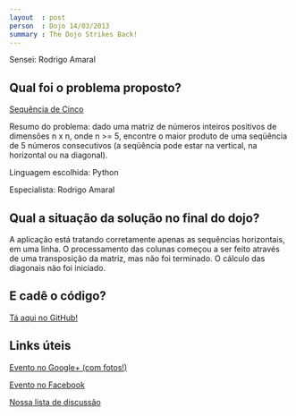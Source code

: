 ```yaml
---
layout  : post
person  : Dojo 14/03/2013
summary : The Dojo Strikes Back!
---
```


Sensei: Rodrigo Amaral

## Qual foi o problema proposto?

[Sequência de Cinco](http://dojopuzzles.com/problemas/exibe/sequencia-de-cinco/)

Resumo do problema: dado uma matriz de números inteiros positivos de dimensões n x n, onde n >= 5, encontre o maior produto de uma seqüência de 5 números consecutivos (a seqüência pode estar na vertical, na horizontal ou na diagonal).

Linguagem escolhida: Python

Especialista: Rodrigo Amaral

## Qual a situação da solução no final do dojo?

A aplicação está tratando corretamente apenas as sequências horizontais, em uma linha. O processamento das colunas começou a ser feito através de uma transposição da matriz, mas não foi terminado. O cálculo das diagonais não foi iniciado.

## E cadê o código?

[Tá aqui no GitHub!](https://github.com/dojo-se/sequencia_de_5)

## Links úteis

[Evento no Google+ (com fotos!)](https://plus.google.com/events/c69kvlmh7dhrlvdnqdhnom4po0g?authkey=CNX47bjI76S4Wg)

[Evento no Facebook](https://www.facebook.com/events/516311948407925/)

[Nossa lista de discussão](https://groups.google.com/forum/?fromgroups#!forum/dojo-se)